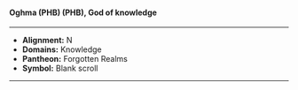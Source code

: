 #### Oghma (PHB) (PHB), God of knowledge
___

- **Alignment:** N
- **Domains:** Knowledge
- **Pantheon:** Forgotten Realms
- **Symbol:** Blank scroll
___
